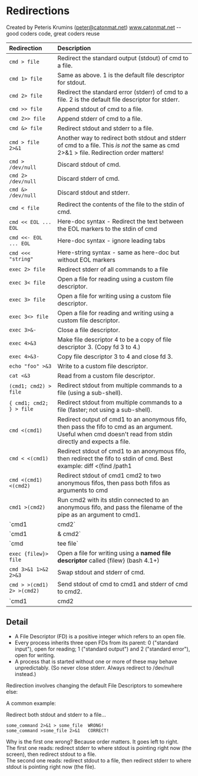 # Redirections

Created by Peteris Krumins (peter@catonmat.net) www.catonmat.net -- good
coders code, great coders reuse

| Redirection                                            | Description                                                                                                                                                            |
|:-------------------------------------------------------|:-----------------------------------------------------------------------------------------------------------------------------------------------------------------------|
| `cmd > file`                                            | Redirect the standard output (stdout) of cmd to a file.                                                                                                                |
| `cmd 1> file`                                           | Same as above. 1 is the default file descriptor for stdout.                                                                                                            |
| `cmd 2> file `                                          | Redirect the standard error (stderr) of cmd to a file. 2 is the default file descriptor for stderr.                                                                    |
| `cmd >> file`                                          | Append stdout of cmd to a file.                                                                                                                                        |
| `cmd 2>> file`                                         | Append stderr of cmd to a file.                                                                                                                                        |
| `cmd &> file`                                           | Redirect stdout and stderr to a file.                                                                                                                                  |
| `cmd > file 2>&1`                                      | Another way to redirect both stdout and stderr of cmd to a file. This *is not* the same as cmd 2>&1 > file. Redirection order matters!                             |
| `cmd > /dev/null`                                       | Discard stdout of cmd.                                                                                                                                                 |
| `cmd 2> /dev/null`                                      | Discard stderr of cmd.                                                                                                                                                 |
| `cmd &> /dev/null`                                      | Discard stdout and stderr.                                                                                                                                             |
| `cmd < file`                                            | Redirect the contents of the file to the stdin of cmd.                                                                                                                 |
| `cmd << EOL ... EOL`                                   | Here-doc syntax - Redirect the text between the EOL markers to the stdin of cmd                                                                                        |
| `cmd <<- EOL ... EOL`                                  | Here-doc syntax - ignore leading tabs                                                                                                                                  |
| `cmd <<< "string"`                                    | Here-string syntax - same as here-doc but without EOL markers                                                                                                          |
| `exec 2> file`                                          | Redirect stderr of all commands to a file                                                                                                                              |
| `exec 3< file`                                          | Open a file for reading using a custom file descriptor.                                                                                                                |
| `exec 3> file`                                          | Open a file for writing using a custom file descriptor.                                                                                                                |
| `exec 3<> file`                                        | Open a file for reading and writing using a custom file descriptor.                                                                                                    |
| `exec 3>&-`                                             | Close a file descriptor.                                                                                                                                               |
| `exec 4>&3`                                             | Make file descriptor 4 to be a copy of file descriptor 3. (Copy fd 3 to 4.)                                                                                            |
| `exec 4>&3-`                                            | Copy file descriptor 3 to 4 and close fd 3.                                                                                                                            |
| `echo "foo" >&3`                                        | Write to a custom file descriptor.                                                                                                                                     |
| `cat <&3`                                               | Read from a custom file descriptor.                                                                                                                                    |
| `(cmd1; cmd2) > file`                                   | Redirect stdout from multiple commands to a file (using a sub-shell).                                                                                                  |
| `{ cmd1; cmd2; } > file`                                | Redirect stdout from multiple commands to a file (faster; not using a sub-shell).                                                                                      |
| `cmd <(cmd1)`                                           | Redirect output of cmd1 to an anonymous fifo, then pass the fifo to cmd as an argument. Useful when cmd doesn't read from stdin directly and expects a file.           |
| `cmd < <(cmd1)`                                        | Redirect stdout of cmd1 to an anonymous fifo, then redirect the fifo to stdin of cmd. Best example: diff <(find /path1 | sort) <(find /path2 | sort)               |
| `cmd <(cmd1) <(cmd2)`                                  | Redirect stdout of cmd1 cmd2 to two anonymous fifos, then pass both fifos as arguments to cmd                                                                          |
| `cmd1 >(cmd2)`                                          | Run cmd2 with its stdin connected to an anonymous fifo, and pass the filename of the pipe as an argument to cmd1.                                                      |
| `cmd1 | cmd2`                                           | Redirect stdout of cmd1 to stdin of cmd2. Pro-tip: This is the same as cmd1 > >(cmd2), same as cmd2 < <(cmd1), same as > >(cmd2) cmd1, same as < <(cmd1) cmd2. |
| `cmd1 |& cmd2`                                          | Redirect stdout and stderr of cmd1 to stdin of cmd2 (bash 4.0+ only). Use cmd1 2>&1 cmd2 for older bashes.                                                            |
| `cmd | tee file`                                        | Redirect stdout of cmd to a file and print it to screen.                                                                                                               |
| `exec {filew}> file`                                    | Open a file for writing using a **named file descriptor** called {filew} (bash 4.1+)                                                                                   |
| `cmd 3>&1 1>&2 2>&3`                                  | Swap stdout and stderr of cmd.                                                                                                                                         |
| `cmd > >(cmd1) 2> >(cmd2)`                           | Send stdout of cmd to cmd1 and stderr of cmd to cmd2.                                                                                                                  |
| `cmd1 | cmd2 | cmd3 | cmd4; echo ${PIPESTATUS[@]}` | Find out the exit codes of all piped cmds.                                                                                                                             |

## Detail

- A File Descriptor (FD) is a positive integer which refers to an open file.  
- Every process inherits three open FDs from its parent: 0 ("standard
input"), open for reading; 1 ("standard output") and 2 ("standard
error"), open for writing.  
- A process that is started without one or more of these may behave
unpredictably. (So never close stderr. Always redirect to /dev/null
instead.)  

Redirection involves changing the default File Descriptors to somewhere else:

A common example:

Redirect both stdout and stderr to a file...

    some_command 2>&1 > some_file  WRONG!
    some_command >some_file 2>&1   CORRECT!

Why is the first one wrong? Because order matters. It goes left to right.  
The first one reads: redirect stderr to where stdout is pointing right
now (the screen), then redirect stdout to a file.  
The second one reads: redirect stdout to a file, then redirect stderr to
where stdout is pointing right now (the file).
